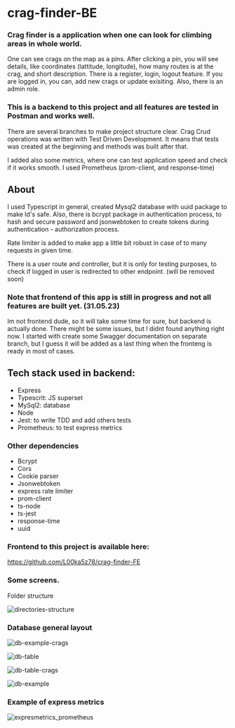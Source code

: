 # crag-finder-BE

 ### Crag finder is a application when one can look for climbing areas in whole world. 
 
One can see crags on the map as a pins. After clicking a pin, you will see details, like
coordinates (lattitude, longitude), how many routes is at the crag, and short description.
There is a register, login, logout feature. If you are logged in, you can, add new crags or update exisiting.
Also, there is an admin role. 

  ### This is a backend to this project and all features are tested in Postman and works well.
  
  There are several branches to make project structure clear. Crag Crud operations was written with Test Driven Development.
  It means that tests was created at the beginning and methods was built after that.
  
  
  I added also some metrics, where one can test application speed and check if it works smooth.
  I used Prometheus (prom-client, and response-time)
  
  
  
## About 
I used Typescript in general, created Mysql2 database with uuid package to make Id's safe.
Also, there is bcrypt package in authentication process, to hash and secure password 
and jsonwebtoken to create tokens during authentication - authorization process.

Rate limiter is added to make app a little bit robust in case of to many requests in given time.

There is a user route and controller, but it is only for testing purposes, to check if logged in
user is redirected to other endpoint. (will be removed soon)

### Note that frontend of this app is still in progress and not all features are built yet. (31.05.23)

Im not frontend dude, so it will take some time for sure, but backend is actually done. There might be some issues,
but I didnt found anything right now. I started with create some Swagger documentation on separate branch, but 
I guess it will be added as a last thing when the fronteng is ready in  most of cases.


## Tech stack used in backend:

* Express
* Typescrit: JS superset
* MySql2: database
* Node
* Jest: to write TDD and add others tests
* Prometheus: to test express metrics

### Other dependencies

* Bcrypt
* Cors
* Cookie parser
* Jsonwebtoken
* express rate limiter
* prom-client
* ts-node
* ts-jest
* response-time
* uuid

### Frontend to this project is available here:
https://github.com/L00ka5z78/crag-finder-FE

### Some screens.
Folder structure

![directories-structure](https://github.com/L00ka5z78/crag-finder-BE/assets/110019733/079f9dbf-4e31-4f03-b58b-42289458ea60)


### Database general layout

![db-example-crags](https://github.com/L00ka5z78/crag-finder-BE/assets/110019733/f8ccb4d3-13c2-49dc-a0b8-533287fba4e9)


![db-table](https://github.com/L00ka5z78/crag-finder-BE/assets/110019733/6b67f0b6-4fe8-417e-b49d-2b6de4704d56)

![db-table-crags](https://github.com/L00ka5z78/crag-finder-BE/assets/110019733/cd16cf52-7d09-4e3e-ab98-4f8d28f2de90)

![db-example](https://github.com/L00ka5z78/crag-finder-BE/assets/110019733/4c3bea0b-7e34-449c-b5d1-97a26950e170)


### Example of express metrics

![expresmetrics_prometheus](https://github.com/L00ka5z78/crag-finder-BE/assets/110019733/2a339c2f-5f26-4728-a507-68dd98c165ae)
